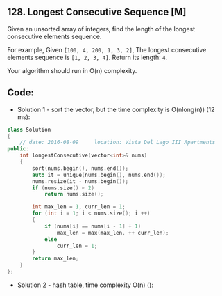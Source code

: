 ## 128. Longest Consecutive Sequence [M]
Given an unsorted array of integers, find the length of the longest consecutive elements sequence.

For example,
Given `[100, 4, 200, 1, 3, 2]`,
The longest consecutive elements sequence is `[1, 2, 3, 4]`. Return its length: `4`.

Your algorithm should run in O(n) complexity.

## Code:
- Solution 1 - sort the vector, but the time complexity is O(nlong(n)) (12 ms):
```c++
class Solution 
{
    // date: 2016-08-09     location: Vista Del Lago III Apartments
public:
    int longestConsecutive(vector<int>& nums) 
    {
        sort(nums.begin(), nums.end());
        auto it = unique(nums.begin(), nums.end());
        nums.resize(it - nums.begin());
        if (nums.size() < 2)    
            return nums.size();

        int max_len = 1, curr_len = 1;
        for (int i = 1; i < nums.size(); i ++)
        {
            if (nums[i] == nums[i - 1] + 1)
                max_len = max(max_len, ++ curr_len);
            else
                curr_len = 1;
        }
        return max_len;
    }
};
```

- Solution 2 - hash table, time complexity O(n) ():
```c++

```
